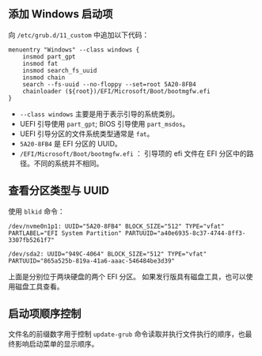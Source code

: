 ## 添加 Windows 启动项

向 `/etc/grub.d/11_custom` 中追加以下代码：
```grub
menuentry "Windows" --class windows {
    insmod part_gpt
    insmod fat
    insmod search_fs_uuid
    insmod chain
    search --fs-uuid --no-floppy --set=root 5A20-8FB4
    chainloader (${root})/EFI/Microsoft/Boot/bootmgfw.efi
}
```

* `--class windows` 主要是用于表示引导的系统类别。
* UEFI 引导使用 `part_gpt`; BIOS 引导使用 `part_msdos`。
* UEFI 引导分区的文件系统类型通常是 `fat`。
* `5A20-8FB4` 是 EFI 分区的 UUID。
* `/EFI/Microsoft/Boot/bootmgfw.efi` ： 引导项的 efi 文件在 EFI 分区中的路径。不同的系统并不相同。

## 查看分区类型与 UUID

使用 `blkid` 命令：
```text
/dev/nvme0n1p1: UUID="5A20-8FB4" BLOCK_SIZE="512" TYPE="vfat" PARTLABEL="EFI System Partition" PARTUUID="a40e6935-8c37-4744-8ff3-3307fb5261f7"

/dev/sda2: UUID="949C-4064" BLOCK_SIZE="512" TYPE="vfat" PARTUUID="865a525b-819a-41a6-aaac-546484be3d39"
```
上面是分别位于两块硬盘的两个 EFI 分区。
如果发行版具有磁盘工具，也可以使用磁盘工具查看。

## 启动项顺序控制

文件名的前缀数字用于控制 `update-grub` 命令读取并执行文件执行的顺序，也最终影响启动菜单的显示顺序。